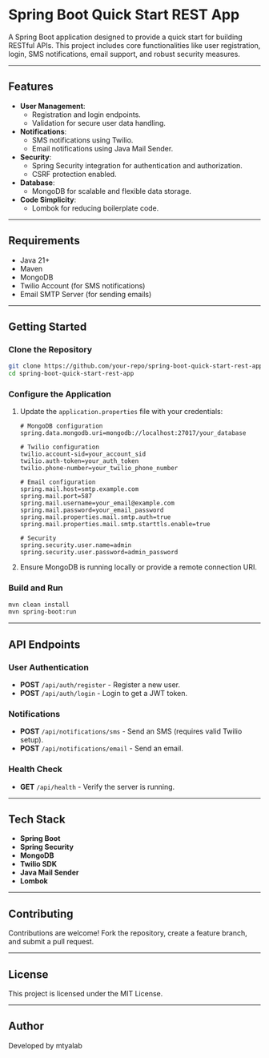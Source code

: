 # Spring Boot Quick Start REST App  

A Spring Boot application designed to provide a quick start for building RESTful APIs. This project includes core functionalities like user registration, login, SMS notifications, email support, and robust security measures.  

---

## Features  
- **User Management**:  
  - Registration and login endpoints.  
  - Validation for secure user data handling.  
- **Notifications**:  
  - SMS notifications using Twilio.  
  - Email notifications using Java Mail Sender.  
- **Security**:  
  - Spring Security integration for authentication and authorization.  
  - CSRF protection enabled.  
- **Database**:  
  - MongoDB for scalable and flexible data storage.  
- **Code Simplicity**:  
  - Lombok for reducing boilerplate code.  

---

## Requirements  
- Java 21+  
- Maven  
- MongoDB  
- Twilio Account (for SMS notifications)  
- Email SMTP Server (for sending emails)  

---

## Getting Started  

### Clone the Repository  
```bash  
git clone https://github.com/your-repo/spring-boot-quick-start-rest-app.git  
cd spring-boot-quick-start-rest-app  
```  

### Configure the Application
1. Update the `application.properties` file with your credentials:
   ```properties  
   # MongoDB configuration  
   spring.data.mongodb.uri=mongodb://localhost:27017/your_database  

   # Twilio configuration  
   twilio.account-sid=your_account_sid  
   twilio.auth-token=your_auth_token  
   twilio.phone-number=your_twilio_phone_number  

   # Email configuration  
   spring.mail.host=smtp.example.com  
   spring.mail.port=587  
   spring.mail.username=your_email@example.com  
   spring.mail.password=your_email_password  
   spring.mail.properties.mail.smtp.auth=true  
   spring.mail.properties.mail.smtp.starttls.enable=true  

   # Security  
   spring.security.user.name=admin  
   spring.security.user.password=admin_password  
   ```  

2. Ensure MongoDB is running locally or provide a remote connection URI.

### Build and Run
```bash  
mvn clean install  
mvn spring-boot:run  
```  

---

## API Endpoints

### User Authentication
- **POST** `/api/auth/register` - Register a new user.
- **POST** `/api/auth/login` - Login to get a JWT token.

### Notifications
- **POST** `/api/notifications/sms` - Send an SMS (requires valid Twilio setup).
- **POST** `/api/notifications/email` - Send an email.

### Health Check
- **GET** `/api/health` - Verify the server is running.

---

## Tech Stack
- **Spring Boot**
- **Spring Security**
- **MongoDB**
- **Twilio SDK**
- **Java Mail Sender**
- **Lombok**

---

## Contributing
Contributions are welcome! Fork the repository, create a feature branch, and submit a pull request.

---

## License
This project is licensed under the MIT License.

---

## Author
Developed by mtyalab
```  
